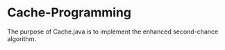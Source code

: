 # Cache-Programming
The purpose of Cache.java is to implement the enhanced second-chance algorithm.
